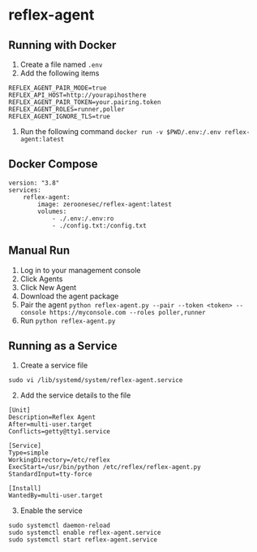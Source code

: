 # reflex-agent


## Running with Docker

1. Create a file named `.env`
2. Add the following items

```
REFLEX_AGENT_PAIR_MODE=true
REFLEX_API_HOST=http://yourapihosthere
REFLEX_AGENT_PAIR_TOKEN=your.pairing.token
REFLEX_AGENT_ROLES=runner,poller
REFLEX_AGENT_IGNORE_TLS=true
```

1. Run the following command `docker run -v $PWD/.env:/.env reflex-agent:latest`

## Docker Compose

```
version: "3.8"
services:
    reflex-agent:
        image: zeroonesec/reflex-agent:latest
        volumes:
            - ./.env:/.env:ro
            - ./config.txt:/config.txt
```

## Manual Run

1. Log in to your management console
2. Click Agents
3. Click New Agent
4. Download the agent package
5. Pair the agent `python reflex-agent.py --pair --token <token> --console https://myconsole.com --roles poller,runner`
6. Run `python reflex-agent.py`


## Running as a Service

1. Create a service file

```
sudo vi /lib/systemd/system/reflex-agent.service
```

2. Add the service details to the file

```
[Unit]
Description=Reflex Agent
After=multi-user.target
Conflicts=getty@tty1.service

[Service]
Type=simple
WorkingDirectory=/etc/reflex
ExecStart=/usr/bin/python /etc/reflex/reflex-agent.py
StandardInput=tty-force

[Install]
WantedBy=multi-user.target
```

3. Enable the service 

```
sudo systemctl daemon-reload
sudo systemctl enable reflex-agent.service
sudo systemctl start reflex-agent.service
```
